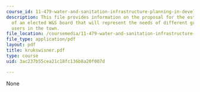 ```yaml
---
course_id: 11-479-water-and-sanitation-infrastructure-planning-in-developing-countries-spring-2005
description: This file provides information on the proposal for the establishment
  of an elected W&S board that will represent the needs of different groups of water
  users in the town.
file_location: /coursemedia/11-479-water-and-sanitation-infrastructure-planning-in-developing-countries-spring-2005/3ac237b55cea21c18fc136b8a20f007d_krukswisner.pdf
file_type: application/pdf
layout: pdf
title: krukswisner.pdf
type: course
uid: 3ac237b55cea21c18fc136b8a20f007d

---
```

None